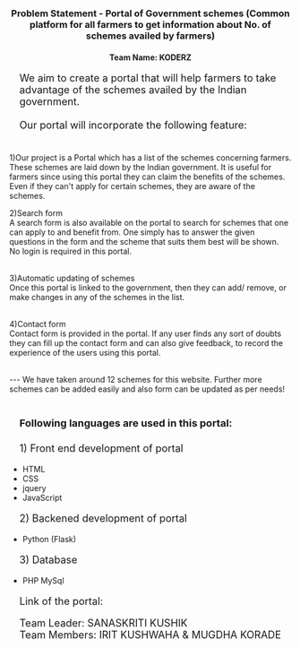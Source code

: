 <h3 style="text-align: center;">Problem Statement - Portal of Government schemes (Common platform for all farmers to get information about No. of schemes availed by farmers)</h3>


<h4 style="text-align: center;">Team Name: KODERZ</h4>

<p style="font-size: 18px;  margin-left: 1em;">We aim to create a portal that will help farmers to take advantage of the schemes availed by the Indian government.<br><br>
Our portal will incorporate the following feature:<br><br>

1)Our project is a Portal which has a list of the schemes concerning farmers. These schemes are laid down by the Indian government.
It is useful for farmers since using this portal they can claim the benefits of the schemes. Even if they can't apply for certain schemes, they are aware of the schemes.<br>

2)Search form<br>
A search form is also available on the portal to search for schemes that one can apply to and benefit from. One simply has to answer the given questions in the form and the scheme that suits them best will be shown. No login is required in this portal.<br><br>
	
3)Automatic updating of schemes<br>
Once this portal is linked to the government, then they can add/ remove, or make changes in any of the schemes in the list. <br><br>

4)Contact form<br>
Contact form is provided in the portal. If any user finds any sort of doubts they can fill up the contact form and can also give feedback, to record the experience of the users using this portal.
<br><br>


--- We have taken around 12 schemes for this website. Further more schemes can be added easily and also form can be updated as per needs!<br><br>
</p>



<h4 style="font-size: 18px;  margin-left: 1em;" >Following languages are used in this portal: </h4>
<p style="font-size: 18px;  margin-left: 1em;">
	1) Front end development of portal<br>
	<ul>
		<li>HTML</li>
		<li>CSS</li>
		<li>jquery</li>
		<li>JavaScript</li>
	</ul>
</p>
   <p style="font-size: 18px;  margin-left: 1em;">
	2) Backened development of portal<br>
	<ul>
		<li>Python (Flask)</li>
	</ul>
</p>
<p style="font-size: 18px;  margin-left: 1em;">
	3) Database<br>
	<ul>
		<li>PHP MySql</li>
	</ul>	
</p>

<p style="font-size: 18px;  margin-left: 1em;">Link of the portal: <a href="#"></a></p>

<p style="font-size: 18px;  margin-left: 1em;">Team Leader: SANASKRITI KUSHIK<br>
Team Members: IRIT KUSHWAHA & MUGDHA KORADE</p>
